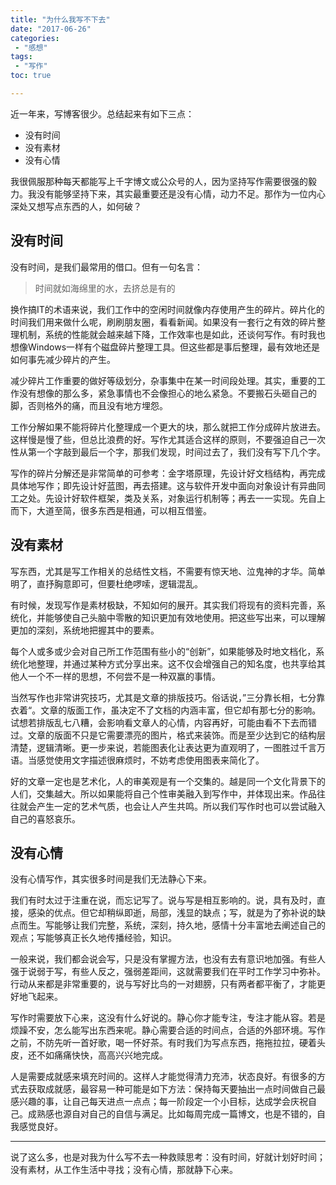 ```yaml
---
title: "为什么我写不下去"
date: "2017-06-26"
categories:
 - "感想"
tags:
 - "写作"
toc: true

---
```


近一年来，写博客很少。总结起来有如下三点：

 - 没有时间
 - 没有素材
 - 没有心情

我很佩服那种每天都能写上千字博文或公众号的人，因为坚持写作需要很强的毅力。我没有能够坚持下来，其实最重要还是没有心情，动力不足。那作为一位内心深处又想写点东西的人，如何破？
<!--more-->

## 没有时间

没有时间，是我们最常用的借口。但有一句名言：

> 时间就如海绵里的水，去挤总是有的

换作搞IT的术语来说，我们工作中的空闲时间就像内存使用产生的碎片。碎片化的时间我们用来做什么呢，刷刷朋友圈，看看新闻。如果没有一套行之有效的碎片整理机制，系统的性能就会越来越下降，工作效率也是如此，还谈何写作。有时我也想像Windows一样有个磁盘碎片整理工具。但这些都是事后整理，最有效地还是如何事先减少碎片的产生。

减少碎片工作重要的做好等级划分，杂事集中在某一时间段处理。其实，重要的工作没有想像的那么多，紧急事情也不会像担心的地么紧急。不要搬石头砸自己的脚，否则格外的痛，而且没有地方埋怨。

工作分解如果不能将碎片化整理成一个更大的块，那么就把工作分成碎片放进去。这样慢是慢了些，但总比浪费的好。写作尤其适合这样的原则，不要强迫自己一次性从第一个字敲到最后一个字，那我们发现，时间过去了，我们没有写下几个字。

写作的碎片分解还是非常简单的可参考：金字塔原理，先设计好文档结构，再完成具体地写作；即先设计好蓝图，再去搭建。这与软件开发中面向对象设计有异曲同工之处。先设计好软件框架，类及关系，对象运行机制等；再去一一实现。先自上而下，大道至简，很多东西是相通，可以相互借鉴。


## 没有素材

写东西，尤其是写工作相关的总结性文档，不需要有惊天地、泣鬼神的才华。简单明了，直抒胸意即可，但要杜绝啰嗦，逻辑混乱。 

有时候，发现写作是素材极缺，不知如何的展开。其实我们将现有的资料完善，系统化，并能够使自己头脑中零散的知识更加有效地使用。把这些写出来，可以理解更加的深刻，系统地把握其中的要素。

每个人或多或少会对自己所工作范围有些小的“创新”，如果能够及时地文档化，系统化地整理，并通过某种方式分享出来。这不仅会增强自己的知名度，也共享给其他人一个不一样的思想，不何尝不是一种双赢的事情。

当然写作也非常讲究技巧，尤其是文章的排版技巧。俗话说，”三分靠长相，七分靠衣着“。文章的版面工作，虽决定不了文档的内涵丰富，但它却有那七分的影响。试想若排版乱七八糟，会影响看文章人的心情，内容再好，可能由看不下去而错过。文章的版面不只是它需要漂亮的图片，格式来装饰。而是至少达到它的结构层清楚，逻辑清晰。更一步来说，若能图表化让表达更为直观明了，一图胜过千言万语。当感觉使用文字描述很麻烦时，不妨考虑使用图表来简化了。

好的文章一定也是艺术化，人的审美观是有一个交集的。越是同一个文化背景下的人们，交集越大。所以如果能将自己个性审美融入到写作中，并体现出来。作品往往就会产生一定的艺术气质，也会让人产生共鸣。所以我们写作时也可以尝试融入自己的喜怒哀乐。

## 没有心情

没有心情写作，其实很多时间是我们无法静心下来。

我们有时太过于注重在说，而忘记写了。说与写是相互影响的。说，具有及时，直接，感染的优点。但它却稍纵即逝，局部，浅显的缺点；写，就是为了弥补说的缺点而生。写能够让我们完整，系统，深刻，持久地，感情十分丰富地去阐述自己的观点；写能够真正长久地传播经验，知识。

一般来说，我们都会说会写，只是没有掌握方法，也没有去有意识地加强。有些人强于说弱于写，有些人反之，强弱差距间，这就需要我们在平时工作学习中弥补。行动从来都是非常重要的，说与写好比鸟的一对翅膀，只有两者都平衡了，才能更好地飞起来。

写作时需要放下心来，这没有什么好说的。静心你才能专注，专注才能从容。若是烦躁不安，怎么能写出东西来呢。静心需要合适的时间点，合适的外部环境。写作之前，不防先听一首好歌，喝一怀好茶。有时我们为写点东西，拖拖拉拉，硬着头皮，还不如痛痛快快，高高兴兴地完成。

人是需要成就感来填充时间的。这样人才能觉得清力充沛，状态良好。有很多的方式去获取成就感，最容易一种可能是如下方法：保持每天要抽出一点时间做自己最感兴趣的事，让自己每天进点一点点；每一阶段定一个小目标，达成学会庆祝自己。成熟感也源自对自己的自信与满足。比如每周完成一篇博文，也是不错的，自我感觉良好。

-----
说了这么多，也是对我为什么写不去一种救赎思考：没有时间，好就计划好时间； 没有素材，从工作生活中寻找；没有心情，那就静下心来。